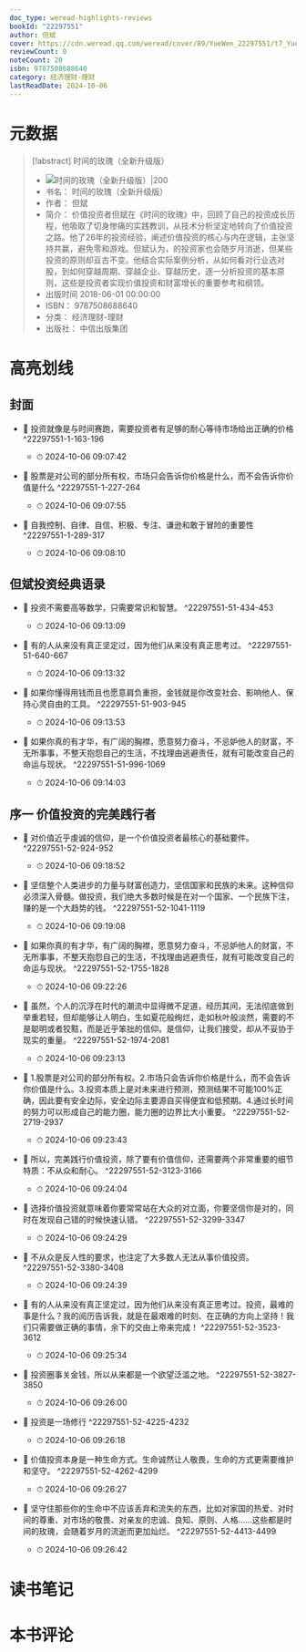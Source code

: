 ```yaml
---
doc_type: weread-highlights-reviews
bookId: "22297551"
author: 但斌
cover: https://cdn.weread.qq.com/weread/cover/89/YueWen_22297551/t7_YueWen_22297551.jpg
reviewCount: 0
noteCount: 20
isbn: 9787508688640
category: 经济理财-理财
lastReadDate: 2024-10-06
---
```

# 元数据
> [!abstract] 时间的玫瑰（全新升级版）
> - ![ 时间的玫瑰（全新升级版）|200](https://cdn.weread.qq.com/weread/cover/89/YueWen_22297551/t7_YueWen_22297551.jpg)
> - 书名： 时间的玫瑰（全新升级版）
> - 作者： 但斌
> - 简介： 价值投资者但斌在《时间的玫瑰》中，回顾了自己的投资成长历程，他吸取了切身惨痛的实践教训，从技术分析坚定地转向了价值投资之路。他了26年的投资经验，阐述价值投资的核心与内在逻辑，主张坚持共赢，避免零和游戏。但斌认为，的投资家也会随岁月消逝，但某些投资的原则却亘古不变。他结合实际案例分析，从如何看对行业选对股，到如何穿越周期、穿越企业、穿越历史，逐一分析投资的基本原则，这些是投资者实现价值投资和财富增长的重要参考和纲领。
> - 出版时间 2018-06-01 00:00:00
> - ISBN： 9787508688640
> - 分类： 经济理财-理财
> - 出版社： 中信出版集团

# 高亮划线

## 封面


- 📌 投资就像是与时间赛跑，需要投资者有足够的耐心等待市场给出正确的价格 ^22297551-1-163-196
    - ⏱ 2024-10-06 09:07:42 

- 📌 股票是对公司的部分所有权，市场只会告诉你价格是什么，而不会告诉你价值是什么 ^22297551-1-227-264
    - ⏱ 2024-10-06 09:07:55 

- 📌 自我控制、自律、自信、积极、专注、谦逊和敢于冒险的重要性 ^22297551-1-289-317
    - ⏱ 2024-10-06 09:08:10 
## 但斌投资经典语录


- 📌 投资不需要高等数学，只需要常识和智慧。 ^22297551-51-434-453
    - ⏱ 2024-10-06 09:13:09 

- 📌 有的人从来没有真正坚定过，因为他们从来没有真正思考过。 ^22297551-51-640-667
    - ⏱ 2024-10-06 09:13:32 

- 📌 如果你懂得用钱而且也愿意肩负重担，金钱就是你改变社会、影响他人、保持心灵自由的工具。 ^22297551-51-903-945
    - ⏱ 2024-10-06 09:13:53 

- 📌 如果你真的有才华，有广阔的胸襟，愿意努力奋斗，不忌妒他人的财富，不无所事事，不整天抱怨自己的生活，不找理由逃避责任，就有可能改变自己的命运与现状。 ^22297551-51-996-1069
    - ⏱ 2024-10-06 09:14:03 
## 序一 价值投资的完美践行者


- 📌 对价值近乎虔诚的信仰，是一个价值投资者最核心的基础要件。 ^22297551-52-924-952
    - ⏱ 2024-10-06 09:18:52 

- 📌 坚信整个人类进步的力量与财富创造力，坚信国家和民族的未来。这种信仰必须深入骨髓。做投资，我们绝大多数时候是在对一个国家、一个民族下注，赚的是一个大趋势的钱。 ^22297551-52-1041-1119
    - ⏱ 2024-10-06 09:19:08 

- 📌 如果你真的有才华，有广阔的胸襟，愿意努力奋斗，不忌妒他人的财富，不无所事事，不整天抱怨自己的生活，不找理由逃避责任，就有可能改变自己的命运与现状。 ^22297551-52-1755-1828
    - ⏱ 2024-10-06 09:22:26 

- 📌 虽然，个人的沉浮在时代的潮流中显得微不足道，经历其间，无法彻底做到举重若轻，但却能够让人明白，生如夏花般绚烂，走如秋叶般淡然，需要的不是聪明或者狡黠，而是近乎笨拙的信仰。是信仰，让我们接受，却从不妥协于现实的重量。 ^22297551-52-1974-2081
    - ⏱ 2024-10-06 09:23:13 

- 📌 1.股票是对公司的部分所有权。2.市场只会告诉你价格是什么，而不会告诉你价值是什么。3.投资本质上是对未来进行预测，预测结果不可能100%正确，因此要有安全边际，安全边际主要源自买得便宜和低预期。4.通过长时间的努力可以形成自己的能力圈，能力圈的边界比大小重要。 ^22297551-52-2719-2937
    - ⏱ 2024-10-06 09:23:43 

- 📌 所以，完美践行价值投资，除了要有价值信仰，还需要两个非常重要的细节特质：不从众和耐心。 ^22297551-52-3123-3166
    - ⏱ 2024-10-06 09:24:04 

- 📌 选择价值投资就意味着你要常常站在大众的对立面，你要坚信你是对的，同时在发现自己错的时候快速认错。 ^22297551-52-3299-3347
    - ⏱ 2024-10-06 09:24:29 

- 📌 不从众是反人性的要求，也注定了大多数人无法从事价值投资。 ^22297551-52-3380-3408
    - ⏱ 2024-10-06 09:24:39 

- 📌 有的人从来没有真正坚定过，因为他们从来没有真正思考过。投资，最难的事是什么？我的阅历告诉我，就是在最艰难的时刻、在正确的方向上坚持！我们只需要做正确的事情，余下的交由上帝来完成！ ^22297551-52-3523-3612
    - ⏱ 2024-10-06 09:25:34 

- 📌 投资圈事关金钱，所以从来都是一个欲望泛滥之地。 ^22297551-52-3827-3850
    - ⏱ 2024-10-06 09:26:00 

- 📌 投资是一场修行 ^22297551-52-4225-4232
    - ⏱ 2024-10-06 09:26:18 

- 📌 价值投资本身是一种生命方式。生命诚然让人敬畏，生命的方式更需要维护和坚守。 ^22297551-52-4262-4299
    - ⏱ 2024-10-06 09:26:27 

- 📌 坚守住那些你的生命中不应该丢弃和流失的东西，比如对家国的热爱、对时间的尊重、对市场的敬畏、对亲友的忠诚、良知、原则、人格……这些都是时间的玫瑰，会随着岁月的流逝而更加灿烂。 ^22297551-52-4413-4499
    - ⏱ 2024-10-06 09:26:42 
# 读书笔记

# 本书评论
